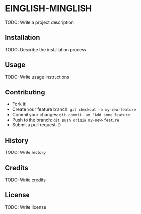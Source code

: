 # EINGLISH-MINGLISH
TODO: Write a project description
## Installation
TODO: Describe the installation process
## Usage
TODO: Write usage instructions
## Contributing
* Fork it!
* Create your feature branch: `git checkout -b my-new-feature`
* Commit your changes: `git commit -am 'Add some feature'`
* Push to the branch: `git push origin my-new-feature`
* Submit a pull request :D
## History
TODO: Write history
## Credits
TODO: Write credits
## License
TODO: Write license